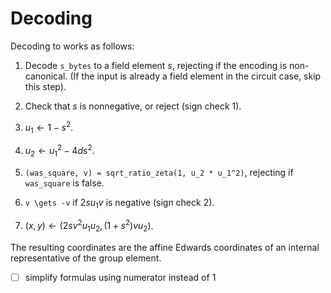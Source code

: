 # Decoding

Decoding to works as follows:

1. Decode `s_bytes` to a field element $s$, rejecting if the encoding is
non-canonical.  (If the input is already a field element in the circuit case,
skip this step).

2. Check that $s$ is nonnegative, or reject (sign check 1).

3. $u_1 \gets 1 - s^2$.

4. $u_2 \gets u_1^2 - 4d s^2$.

5. `(was_square, v) = sqrt_ratio_zeta(1, u_2 * u_1^2)`, rejecting if `was_square` is false.

6. `v \gets -v` if $2s u_1 v$ is negative (sign check 2).

7. $(x, y) \gets (2s v^2 u_1 u_2, (1+s^2)vu_2)$.

The resulting coordinates are the affine Edwards coordinates of an internal
representative of the group element.

- [ ] simplify formulas using numerator instead of 1
